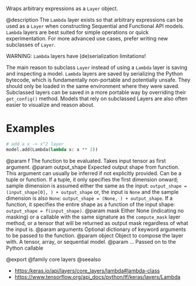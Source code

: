 Wraps arbitrary expressions as a `Layer` object.

@description
The `Lambda` layer exists so that arbitrary expressions can be used
as a `Layer` when constructing Sequential
and Functional API models. `Lambda` layers are best suited for simple
operations or quick experimentation. For more advanced use cases,
prefer writing new subclasses of `Layer`.

WARNING: `Lambda` layers have (de)serialization limitations!

The main reason to subclass `Layer` instead of using a
`Lambda` layer is saving and inspecting a model. `Lambda` layers
are saved by serializing the Python bytecode, which is fundamentally
non-portable and potentially unsafe.
They should only be loaded in the same environment where
they were saved. Subclassed layers can be saved in a more portable way
by overriding their `get_config()` method. Models that rely on
subclassed Layers are also often easier to visualize and reason about.

# Examples
```python
# add a x -> x^2 layer
model.add(Lambda(lambda x: x ** 2))
```

@param f The function to be evaluated. Takes input tensor as first
    argument.
@param output_shape Expected output shape from function. This argument
    can usually be inferred if not explicitly provided.
    Can be a tuple or function. If a tuple, it only specifies
    the first dimension onward; sample dimension is assumed
    either the same as the input:
    `output_shape = (input_shape[0], ) + output_shape` or,
    the input is `None` and the sample dimension is also `None`:
    `output_shape = (None, ) + output_shape`.
    If a function, it specifies the
    entire shape as a function of the input shape:
    `output_shape = f(input_shape)`.
@param mask Either None (indicating no masking) or a callable with the same
    signature as the `compute_mask` layer method, or a tensor
    that will be returned as output mask regardless
    of what the input is.
@param arguments Optional dictionary of keyword arguments to be passed to the
    function.
@param object Object to compose the layer with. A tensor, array, or sequential model.
@param ... Passed on to the Python callable

@export
@family core layers
@seealso
+ <https:/keras.io/api/layers/core_layers/lambda#lambda-class>
+ <https://www.tensorflow.org/api_docs/python/tf/keras/layers/Lambda>

